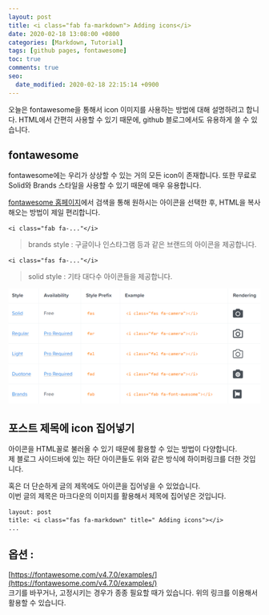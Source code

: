 ```yaml
---
layout: post
title: <i class="fab fa-markdown"> Adding icons</i>
date: 2020-02-18 13:08:00 +0800
categories: [Markdown, Tutorial]
tags: [github pages, fontawesome]
toc: true
comments: true
seo:
  date_modified: 2020-02-18 22:15:14 +0900
---
```


오늘은 fontawesome을 통해서 icon 이미지를 사용하는 방법에 대해 설명하려고 합니다.
HTML에서 간편히 사용할 수 있기 때문에, github 블로그에서도 유용하게 쓸 수 있습니다.

## fontawesome
fontawesome에는 우리가 상상할 수 있는 거의 모든 icon이 존재합니다. 또한 무료로 Solid와 Brands 스타일을 사용할 수 있기 때문에 매우 유용합니다.  

[fontawesome 홈페이지](https://fontawesome.com/)에서 검색을 통해 원하시는 아이콘을 선택한 후, HTML을 복사해오는 방법이 제일 편리합니다.  


<i class="fab fa-google"></i>
<i class="fab fa-facebook"></i>

```
<i class="fab fa-..."</i>
```
> brands style : 구글이나 인스타그램 등과 같은 브랜드의 아이콘을 제공합니다.

<i class="fas fa-medal"></i>
<i class="fas fa-camera"></i>

```
<i class="fas fa-..."</i>
```
> solid style : 기타 대다수 아이콘들을 제공합니다.  

![image1](/assets/img/sample/fontawesome.PNG)


## 포스트 제목에 icon 집어넣기
아이콘을 HTML꼴로 불러올 수 있기 때문에 활용할 수 있는 방법이 다양합니다.  
제 블로그 사이드바에 있는 하단 아이콘들도 위와 같은 방식에 하이퍼링크를 더한 것입니다.

혹은 더 단순하게 글의 제목에도 아이콘을 집어넣을 수 있었습니다.  
이번 글의 제목은 마크다운의 이미지를 활용해서 제목에 집어넣은 것입니다.
```
layout: post
title: <i class="fas fa-markdown" title=" Adding icons"></i>
...
```


## 옵션 : 
[https://fontawesome.com/v4.7.0/examples/](https://fontawesome.com/v4.7.0/examples/)  
크기를 바꾸거나, 고정시키는 경우가 종종 필요할 때가 있습니다.
위의 링크를 이용해서 활용할 수 있습니다.
